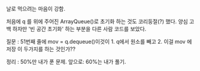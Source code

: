 날로 먹으려는 마음이 강함.


처음에 q 를 위에 주어진 ArrayQueue()로 초기화 하는 것도 코리둥절(?) 했다.
양심 고백 하자만 '빈 공간 초기화' 하는 부분을 다른 사람 코드를 보았다.

질문 : 51번째 줄에  mov = q.dequeue()이것이 
                       1. q에서 원소를 빼고
                       2. 이걸 mov 에 저장
                       이 두가지를 하는 것인가??
                       
정리 : 50%만 내가 푼 문제.
앞으로: 60%는 내가 풀기.
                       
